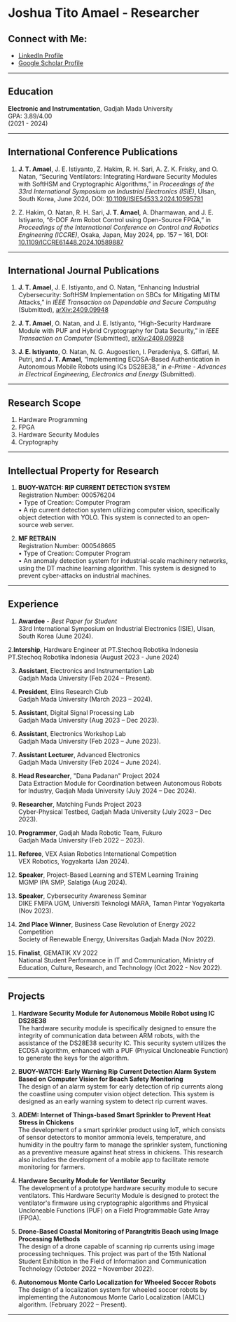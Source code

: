 # Joshua Tito Amael - Researcher

## Connect with Me:
- [LinkedIn Profile](https://www.linkedin.com/in/joshua-tito-amael-b515491a5/)
- [Google Scholar Profile](https://scholar.google.com/citations?hl=en&user=M_wPL-4AAAAJ)

---

## Education
**Electronic and Instrumentation**, Gadjah Mada University  
GPA: 3.89/4.00  
(2021 - 2024)

---

## International Conference Publications
1. **J. T. Amael**, J. E. Istiyanto, Z. Hakim, R. H. Sari, A. Z. K. Frisky, and O. Natan, “Securing Ventilators: Integrating Hardware Security Modules with SoftHSM and Cryptographic Algorithms,” in *Proceedings of the 33rd International Symposium on Industrial Electronics (ISIE)*, Ulsan, South Korea, June 2024, DOI: [10.1109/ISIE54533.2024.10595781](https://doi.org/10.1109/ISIE54533.2024.10595781)

2. Z. Hakim, O. Natan, R. H. Sari, **J. T. Amael**, A. Dharmawan, and J. E. Istiyanto, “6-DOF Arm Robot Control using Open-Source FPGA,” in *Proceedings of the International Conference on Control and Robotics Engineering (ICCRE)*, Osaka, Japan, May 2024, pp. 157 – 161, DOI: [10.1109/ICCRE61448.2024.10589887](https://doi.org/10.1109/ICCRE61448.2024.10589887)

---

## International Journal Publications
1. **J. T. Amael**, J. E. Istiyanto, and O. Natan, “Enhancing Industrial Cybersecurity: SoftHSM Implementation on SBCs for Mitigating MITM Attacks,” in *IEEE Transaction on Dependable and Secure Computing* (Submitted), [arXiv:2409.09948](https://arxiv.org/pdf/2409.09948)

2. **J. T. Amael**, O. Natan, and J. E. Istiyanto, “High-Security Hardware Module with PUF and Hybrid Cryptography for Data Security,” in *IEEE Transaction on Computer* (Submitted), [arXiv:2409.09928](https://arxiv.org/abs/2409.09928)

3. **J. E. Istiyanto**, O. Natan, N. G. Augoestien, I. Peradeniya, S. Giffari, M. Putri, and **J. T. Amael**, “Implementing ECDSA-Based Authentication in Autonomous Mobile Robots using ICs DS28E38,” in *e-Prime - Advances in Electrical Engineering, Electronics and Energy* (Submitted).

 

---

## Research Scope
1. Hardware Programming
2. FPGA
3. Hardware Security Modules
4. Cryptography

---

## Intellectual Property for Research
1. **BUOY-WATCH: RIP CURRENT DETECTION SYSTEM**  
   Registration Number: 000576204  
   • Type of Creation: Computer Program  
   • A rip current detection system utilizing computer vision, specifically object detection with YOLO. This system is connected to an open-source web server.

2. **MF RETRAIN**  
   Registration Number: 000548665  
   • Type of Creation: Computer Program  
   • An anomaly detection system for industrial-scale machinery networks, using the DT machine learning algorithm. This system is designed to prevent cyber-attacks on industrial machines.

---

## Experience
1. **Awardee** - *Best Paper for Student*  
   33rd International Symposium on Industrial Electronics (ISIE), Ulsan, South Korea (June 2024).

2.**Intership**, Hardware Engineer at PT.Stechoq Robotika Indonesia
   PT.Stechoq Robotika Indonesia (August 2023 - June 2024)

3. **Assistant**, Electronics and Instrumentation Lab  
   Gadjah Mada University (Feb 2024 – Present).

4. **President**, Elins Research Club  
   Gadjah Mada University (March 2023 – 2024).

5. **Assistant**, Digital Signal Processing Lab  
   Gadjah Mada University (Aug 2023 – Dec 2023).

6. **Assistant**, Electronics Workshop Lab  
   Gadjah Mada University (Feb 2023 – June 2023).

7. **Assistant Lecturer**, Advanced Electronics  
   Gadjah Mada University (Feb 2024 – June 2024).

8. **Head Researcher**, "Dana Padanan" Project 2024  
   Data Extraction Module for Coordination between Autonomous Robots for Industry, Gadjah Mada University (July 2024 – Dec 2024).

9. **Researcher**, Matching Funds Project 2023  
   Cyber-Physical Testbed, Gadjah Mada University (July 2023 – Dec 2023).

10. **Programmer**, Gadjah Mada Robotic Team, Fukuro  
   Gadjah Mada University (Feb 2022 – 2023).

11. **Referee**, VEX Asian Robotics International Competition  
    VEX Robotics, Yogyakarta (Jan 2024).

12. **Speaker**, Project-Based Learning and STEM Learning Training  
    MGMP IPA SMP, Salatiga (Aug 2024).

13. **Speaker**, Cybersecurity Awareness Seminar  
    DIKE FMIPA UGM, Universiti Teknologi MARA, Taman Pintar Yogyakarta (Nov 2023).

15. **2nd Place Winner**, Business Case Revolution of Energy 2022 Competition  
    Society of Renewable Energy, Universitas Gadjah Mada (Nov 2022).

16. **Finalist**, GEMATIK XV 2022  
    National Student Performance in IT and Communication, Ministry of Education, Culture, Research, and Technology (Oct 2022 - Nov 2022).

---

## Projects

1. **Hardware Security Module for Autonomous Mobile Robot using IC DS28E38**  
   The hardware security module is specifically designed to ensure the integrity of communication data between ARM robots, with the assistance of the DS28E38 security IC. This security system utilizes the ECDSA algorithm, enhanced with a PUF (Physical Uncloneable Function) to generate the keys for the algorithm.

2. **BUOY-WATCH: Early Warning Rip Current Detection Alarm System Based on Computer Vision for Beach Safety Monitoring**  
   The design of an alarm system for early detection of rip currents along the coastline using computer vision object detection. This system is designed as an early warning system to detect rip current waves.

3. **ADEM: Internet of Things-based Smart Sprinkler to Prevent Heat Stress in Chickens**  
   The development of a smart sprinkler product using IoT, which consists of sensor detectors to monitor ammonia levels, temperature, and humidity in the poultry farm to manage the sprinkler system, functioning as a preventive measure against heat stress in chickens. This research also includes the development of a mobile app to facilitate remote monitoring for farmers.

4. **Hardware Security Module for Ventilator Security**  
   The development of a prototype hardware security module to secure ventilators. This Hardware Security Module is designed to protect the ventilator's firmware using cryptographic algorithms and Physical Uncloneable Functions (PUF) on a Field Programmable Gate Array (FPGA).

5. **Drone-Based Coastal Monitoring of Parangtritis Beach using Image Processing Methods**  
   The design of a drone capable of scanning rip currents using image processing techniques. This project was part of the 15th National Student Exhibition in the Field of Information and Communication Technology (October 2022 – November 2022).

6. **Autonomous Monte Carlo Localization for Wheeled Soccer Robots**  
   The design of a localization system for wheeled soccer robots by implementing the Autonomous Monte Carlo Localization (AMCL) algorithm. (February 2022 – Present).

---
